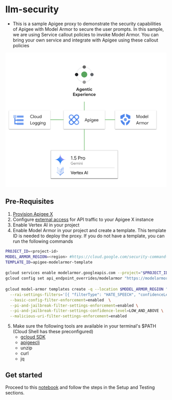 # llm-security

- This is a sample Apigee proxy to demonstrate the security capabilities of Apigee with Model Armor to secure the user prompts. In this sample, we are using Service callout policies to invoke Model Armor. You can bring your own service and integrate with Apigee using these callout policies

![architecture](./images/arch.png)

## Pre-Requisites

1. [Provision Apigee X](https://cloud.google.com/apigee/docs/api-platform/get-started/provisioning-intro)
2. Configure [external access](https://cloud.google.com/apigee/docs/api-platform/get-started/configure-routing#external-access) for API traffic to your Apigee X instance
3. Enable Vertex AI in your project
4. Enable Model Armor in your project and create a template. This template ID is needed to deploy the proxy. If you do not have a template, you can run the following commands

```sh
PROJECT_ID=<project-id>
MODEL_ARMOR_REGION=<region> #https://cloud.google.com/security-command-center/docs/model-armor-overview#regional_endpoints
TEMPLATE_ID=apigee-modelarmor-template

gcloud services enable modelarmor.googleapis.com --project="$PROJECT_ID"
gcloud config set api_endpoint_overrides/modelarmor "https://modelarmor.$MODEL_ARMOR_REGION.rep.googleapis.com/"

gcloud model-armor templates create -q --location $MODEL_ARMOR_REGION "$TEMPLATE_ID" --project="$PROJECT_ID" \
  --rai-settings-filters='[{ "filterType": "HATE_SPEECH", "confidenceLevel": "MEDIUM_AND_ABOVE" },{ "filterType": "HARASSMENT", "confidenceLevel": "MEDIUM_AND_ABOVE" },{ "filterType": "SEXUALLY_EXPLICIT", "confidenceLevel": "MEDIUM_AND_ABOVE" }]' \
  --basic-config-filter-enforcement=enabled  \
  --pi-and-jailbreak-filter-settings-enforcement=enabled \
  --pi-and-jailbreak-filter-settings-confidence-level=LOW_AND_ABOVE \
  --malicious-uri-filter-settings-enforcement=enabled
```

5. Make sure the following tools are available in your terminal's $PATH (Cloud Shell has these preconfigured)
    - [gcloud SDK](https://cloud.google.com/sdk/docs/install)
    - [apigeecli](https://github.com/apigee/apigeecli)
    - unzip
    - curl
    - jq

## Get started

Proceed to this [notebook](llm_security_v1.ipynb) and follow the steps in the Setup and Testing sections.
